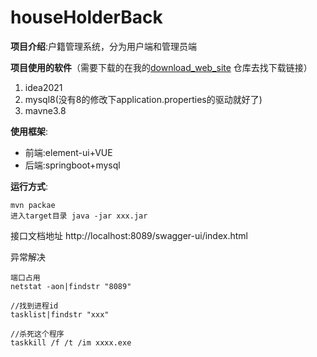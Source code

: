 # houseHolderBack

**项目介绍**:户籍管理系统，分为用户端和管理员端



**项目使用的软件**（需要下载的在我的[download_web_site](https://github.com/lhz1165/download_web_site) 仓库去找下载链接）

1. idea2021
2. mysql8(没有8的修改下application.properties的驱动就好了)
3. mavne3.8

**使用框架**:

- 前端:element-ui+VUE
- 后端:springboot+mysql

**运行方式**:
```
mvn packae
进入target目录 java -jar xxx.jar  
```

接口文档地址
http://localhost:8089/swagger-ui/index.html


异常解决
```
端口占用
netstat -aon|findstr "8089"

//找到进程id
tasklist|findstr "xxx"

//杀死这个程序
taskkill /f /t /im xxxx.exe
```
